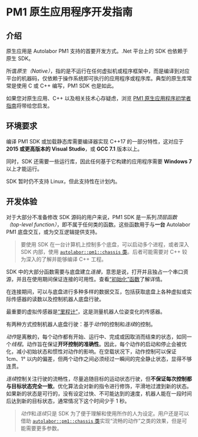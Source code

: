 # PM1 原生应用程序开发指南

## 介绍

原生应用是 Autolabor PM1 支持的首要开发方式。.Net 平台上的 SDK 也依赖于原生 SDK。

所谓*原生（Native）*，指的是不运行在任何虚拟机或程序框架中，而是编译到对应平台的机器码，仅依赖于操作系统即可执行的应用程序或程序库。典型的原生库常常是使用 C 或 C++ 编写，PM1 SDK 也是如此。

如果您对原生应用、C++ 以及相关技术心存疑虑，浏览 [PM1 原生应用程序初学者指南](new-users)将带给您启发。

## 环境要求

编译 PM1 SDK 或加载静态库需要编译器实现 C++17 的一部分特性，这对应于 **2015 或更高版本的 Visual Studio**，或 **GCC 7.1** 版本以上。

同时，SDK 还需要一些运行库，因此任何基于它构建的应用程序需要 **Windows 7** 以上才能运行。

SDK 暂时仍不支持 Linux，但此支持性在计划内。

<a name="体验"></a>

## 开发体验

对于大部分不准备修改 SDK 源码的用户来说，PM1 SDK 是一系列*顶层函数（top-level function）*，即不属于任何类的函数。这些函数用于与**一台** Autolabor PM1 底盘交互，或为交互逻辑提供支持。

> 要使用 SDK 在一台计算机上控制多个底盘，可以启动多个进程，或者深入 SDK 内部，使用 [`autolabor::pm1::chassis` 类](https://github.com/autolaborcenter/pm1_sdk/blob/master/src/main/internal/chassis.hh)。后者可能需要对 C++ 较为深入的了解并能够编译 C++ 工程。

SDK 中的大部分函数需要与底盘建立*连接*，意思是说，打开并且独占一个串口资源，并且在使用期间保证连接的可用性。查看[“初始化”函数](api-reference/initialize)了解详情。

在连接期间，可以与底盘进行多种多样的数据交互，包括获取底盘上各种虚拟或实际传感器的读数以及控制机器人底盘行驶。

最重要的虚拟传感器是[“里程计”](api-reference/odometry)，这是测量机器人位姿变化的传感器。

有两种方式控制机器人底盘行驶：基于*动作*的控制和*连续*的控制。

*动作*是离散的，每个动作都有开始、运行中、完成或因取消而结束的状态，如同一个*线程*。动作旨在保证**开环控制的准确性**。因此，每个动作的启动和停止会被优化，减小初始状态和惯性对动作的影响。在空载状况下，动作控制可以保证 1cm、1° 以内的偏差，但两个动作之间必须经过一瞬间的完全静止状态，显得不够连贯。

*连续*控制关注行驶的流畅性，尽量追随目标的运动状态行驶，但**不保证每次控制都与目标状态完全一致**。优化算法会对新的指令进行修饰，平滑地过渡到新的状态。如果新的状态是可行的，没有设定过快、不可能达到的速度，机器人能在一段时间后达到新的目标状态，通常情况下这个时间少于 1 秒。

> *动作*和*连续*只是 SDK 为了便于理解和使用所作的人为设定。用户还是可以借助 [`autolabor::pm1::chassis` 类](https://github.com/autolaborcenter/pm1_sdk/blob/master/src/main/internal/chassis.hh)实现“流畅的动作”之类的效果，但是可能需要更多参数。

